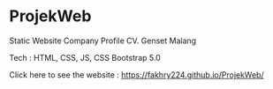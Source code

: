 # ProjekWeb

Static Website Company Profile CV. Genset Malang

Tech : HTML, CSS, JS, CSS Bootstrap 5.0

Click here to see the website :
https://fakhry224.github.io/ProjekWeb/

